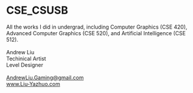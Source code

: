 # CSE_CSUSB

All the works I did in undergrad, including Computer Graphics (CSE 420), Advanced Computer Graphics (CSE 520), and Artificial Intelligence (CSE 512). <br> 
 <br>
Andrew Liu <br>
Techinical Artist <br>
Level Designer <br>
 <br>
AndrewLiu.Gaming@gmail.com <br>
www.Liu-Yazhuo.com <br>
